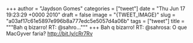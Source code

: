 
+++
author = "Jaydson Gomes"
categories = ["tweet"]
date = "Thu Jun 17 19:23:29 +0000 2010"
draft = false
image = "{TWEET_IMAGE}"
slug = "a03af17c61e5897e996b8a777edc5e5057d4a06b"
tags = ["tweet"]
title = """Bah q bizarro! RT: @sahro..."""
+++
Bah q bizarro! RT: @sahrosa: O que MacGyver faria? http://bit.ly/cRr7Rv
